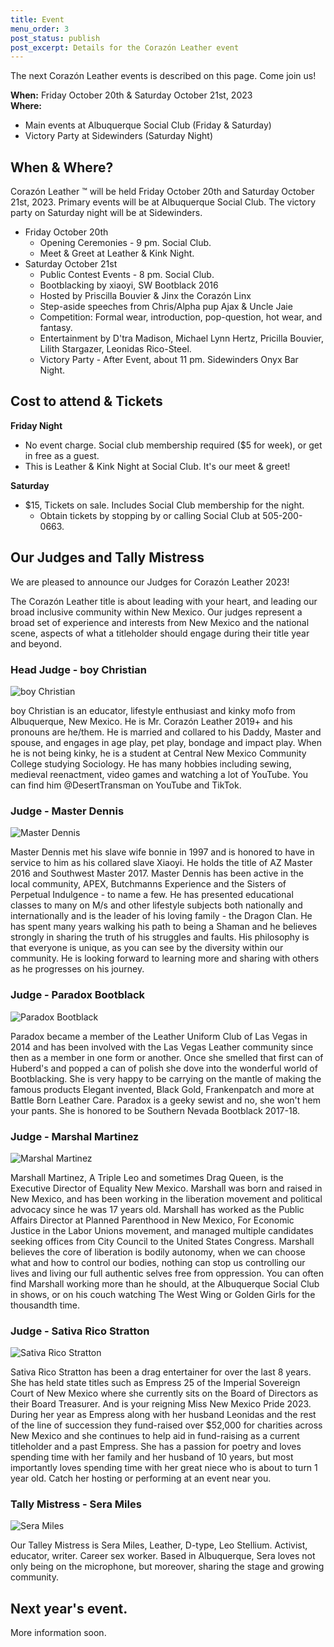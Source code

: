 ```yaml
---
title: Event
menu_order: 3
post_status: publish
post_excerpt: Details for the Corazón Leather event
---
```



The next Corazón Leather events is described on this page. Come join us!

**When:** Friday October 20th & Saturday October 21st, 2023 <br>
**Where:**
* Main events at Albuquerque Social Club (Friday & Saturday)
* Victory Party at Sidewinders (Saturday Night)


## When & Where?

Corazón Leather &#8482; will be held Friday October 20th and Saturday October 21st, 2023. Primary events will be at Albuquerque Social Club. The victory party on Saturday night will be at Sidewinders.
* Friday October 20th
	* Opening Ceremonies - 9 pm. Social Club.
	* Meet & Greet at Leather & Kink Night.
* Saturday October 21st
	* Public Contest Events - 8 pm. Social Club.
	* Bootblacking by xiaoyi, SW Bootblack 2016
	* Hosted by Priscilla Bouvier & Jinx the Corazón Linx
	* Step-aside speeches from Chris/Alpha pup Ajax & Uncle Jaie
	* Competition: Formal wear, introduction, pop-question, hot wear, and fantasy.
	* Entertainment by D'tra Madison, Michael Lynn Hertz, Pricilla Bouvier, Lilith Stargazer, Leonidas Rico-Steel.
	* Victory Party - After Event, about 11 pm. Sidewinders Onyx Bar Night.


## Cost to attend & Tickets

**Friday Night**
* No event charge. Social club membership required ($5 for week), or get in free as a guest.
* This is Leather & Kink Night at Social Club. It's our meet & greet!

**Saturday**
* $15, Tickets on sale. Includes Social Club membership for the night.
	* Obtain tickets by stopping by or calling Social Club at 505-200-0663.


## Our Judges and Tally Mistress

We are pleased to announce our Judges for Corazón Leather 2023!

The Corazón Leather title is about leading with your heart, and leading our broad inclusive community within New Mexico. Our judges represent a broad set of experience and interests from New Mexico and the national scene, aspects of what a titleholder should engage during their title year and beyond.

### Head Judge - boy Christian

![boy Christian](/_images/judges/boy-christian.jpg "boy Christian, Head Judge")

boy Christian is an educator, lifestyle enthusiast and kinky mofo from Albuquerque, New Mexico. He is Mr. Corazón Leather 2019+ and his pronouns are he/them. He is married and collared to his Daddy, Master and spouse, and engages in age play, pet play, bondage and impact play. When he is not being kinky, he is a student at Central New Mexico Community College studying Sociology. He has many hobbies including sewing, medieval reenactment, video games and watching a lot of YouTube. You can find him @DesertTransman on YouTube and TikTok.

### Judge - Master Dennis

![Master Dennis](/_images/judges/master-dennis.jpg "Master Dennis, Judge")

Master Dennis met his slave wife bonnie in 1997 and is honored to have in service to him as his collared slave Xiaoyi. He holds the title of AZ Master 2016 and Southwest Master 2017. Master Dennis has been active in the local community, APEX, Butchmanns Experience and the Sisters of Perpetual Indulgence - to name a few. He has presented educational classes to many on M/s and other lifestyle subjects both nationally and internationally and is the leader of his loving family - the Dragon Clan. He has spent many years walking his path to being a Shaman and he believes strongly in sharing the truth of his struggles and faults. His philosophy is that everyone is unique, as you can see by the diversity within our community. He is looking forward to learning more and sharing with others as he progresses on his journey.

### Judge - Paradox Bootblack

![Paradox Bootblack](/_images/judges/paradox-bootblack.jpg "Paradox Bootblack, Judge")

Paradox became a member of the Leather Uniform Club of Las Vegas in 2014 and has been involved with the Las Vegas Leather community since then as a member in one form or another. Once she smelled that first can of Huberd's and popped a  can of polish she dove into the wonderful world of Bootblacking. She is very happy to be carrying on the mantle of making the famous products Elegant  invented, Black Gold, Frankenpatch and more at Battle Born Leather Care. Paradox is a geeky sewist and no, she won't hem your pants. She is honored to be Southern Nevada Bootblack 2017-18.

### Judge - Marshal Martinez

![Marshal Martinez](/_images/judges/marshal-martinez.jpg "Marshal Martinez, Judge")

Marshall Martinez, A Triple Leo and sometimes Drag Queen, is the Executive Director of Equality New Mexico. Marshall was born and raised in New Mexico, and has been working in the liberation movement and political advocacy since he was 17 years old. Marshall has worked as the Public Affairs Director at Planned Parenthood in New Mexico, For Economic Justice in the Labor Unions movement, and managed multiple candidates seeking offices from City Council to the United States Congress. Marshall believes the core of liberation is bodily autonomy, when we can choose what and how to control our bodies, nothing can stop us controlling our lives and living our full authentic selves free from oppression. You can often find Marshall working more than he should, at the Albuquerque Social Club in shows, or on his couch watching The West Wing or Golden Girls for the thousandth time.

### Judge - Sativa Rico Stratton

![Sativa Rico Stratton](/_images/judges/sativa-rico-stratton.jpg "Sativa Rico Stratton, Judge")

Sativa Rico Stratton has been a drag entertainer for over the last 8 years. She has held state titles such as Empress 25 of the Imperial Sovereign Court of New Mexico where she currently sits on the Board of Directors as their Board Treasurer. And is your reigning Miss New Mexico Pride 2023. During her year as Empress along with her husband Leonidas and the rest of the line of succession they fund-raised over $52,000 for charities across New Mexico and she continues to help aid in fund-raising as a current titleholder and a past Empress. She has a passion for poetry and loves spending time with her family and her husband of 10 years, but most importantly loves spending time with her great niece who is about to turn 1 year old. Catch her hosting or performing at an event near you.

### Tally Mistress - Sera Miles

![Sera Miles](/_images/judges/sera-miles.jpg "Sera Miles, Tally Mistress")

Our Talley Mistress is Sera Miles, Leather, D-type, Leo Stellium. Activist, educator, writer. Career sex worker. Based in Albuquerque, Sera loves not only being on the microphone, but moreover, sharing the stage and growing community.


## Next year's event.

More information soon.
